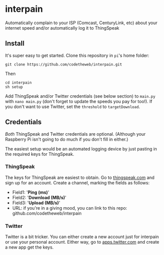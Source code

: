 # interpain

Automatically complain to your ISP (Comcast, CenturyLink, etc) about your internet speed and/or automatically log it to ThingSpeak

## Install

It's super easy to get started. Clone this repository in `pi`'s home folder:

```
git clone https://github.com/codetheweb/interpain.git
```

Then

```
cd interpain
sh setup
```
Add ThingSpeak and/or Twitter credentials (see below section) to `main.py` with `nano main.py` (don't forget to update the speeds you pay for too!). If you don't want to use Twitter, set the `threshold` to `targetDownload`.

## Credentials

*Both* ThingSpeak and Twitter credentials are optional.  (Although your Raspberry Pi isn't going to do much if you don't fill in either.)

The easiest setup would be an automated logging device by just pasting in the required keys for ThingSpeak.

### ThingSpeak
The keys for ThingSpeak are easiest to obtain.  Go to [thingspeak.com](http://thingspeak.com) and sign up for an account.  Create a channel, marking the fields as follows:

* Field1: '**Ping (ms)**'
* Field2: '**Download (MB/s)**'
* Field3: '**Upload (MB/s)**'
* URL: if you're in a giving mood, you can link to this repo: github.com/codetheweb/interpain


### Twitter
Twitter is a bit tricker.  You can either create a new account just for interpain or use your personal account.  Either way, go to [apps.twitter.com](https://apps.twitter.com) and create a new app get the keys.